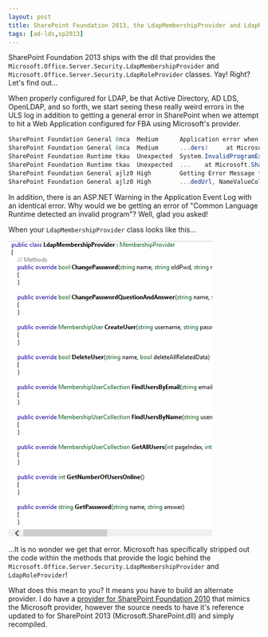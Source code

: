 ```yaml
---
layout: post
title: SharePoint Foundation 2013, the LdapMembershipProvider and LdapRoleProvider Class
tags: [ad-lds,sp2013]
---
```


SharePoint Foundation 2013 ships with the dll that provides the `Microsoft.Office.Server.Security.LdapMembershipProvider` and `Microsoft.Office.Server.Security.LdapRoleProvider` classes.  Yay! Right?  Let's find out...

When properly configured for LDAP, be that Active Directory, AD LDS, OpenLDAP, and so forth, we start seeing these really weird errors in the ULS log in addition to getting a general error in SharePoint when we attempt to hit a Web Application configured for FBA using Microsoft's provider.

```csharp
SharePoint Foundation General 8nca	Medium  	Application error when access /, Error=Common Language Runtime detected an invalid program.   at Microsoft.Office.Server.Security.LdapMembershipProvider.get_Name()     at System.Configuration.Provider.ProviderCollection.Add(ProviderBase provider)     at System.Web.Configuration.ProvidersHelper.InstantiateProviders(ProviderSettingsCollection configProviders, ProviderCollection providers, Type providerType)     at System.Web.Security.Membership.InitializeSettings(Boolean initializeGeneralSettings, RuntimeConfig appConfig, MembershipSection settings)     at System.Web.Security.Membership.Initialize()     at System.Web.Security.Membership.get_Provider()     at Microsoft.SharePoint.ApplicationRuntime.SPHeaderManager.AddIsapiHeaders(HttpContext context, String encodedUrl, NameValueCollection hea...	786e149c-2433-409e-efe3-4cbff17c1f9f
SharePoint Foundation General 8nca	Medium  	...ders)     at Microsoft.SharePoint.ApplicationRuntime.SPRequestModule.PreRequestExecuteAppHandler(Object oSender, EventArgs ea)     at System.Web.HttpApplication.SyncEventExecutionStep.System.Web.HttpApplication.IExecutionStep.Execute()     at System.Web.HttpApplication.ExecuteStep(IExecutionStep step, Boolean& completedSynchronously)	786e149c-2433-409e-efe3-4cbff17c1f9f
SharePoint Foundation Runtime tkau	Unexpected	System.InvalidProgramException: Common Language Runtime detected an invalid program.    at Microsoft.Office.Server.Security.LdapMembershipProvider.get_Name()     at System.Configuration.Provider.ProviderCollection.Add(ProviderBase provider)     at System.Web.Configuration.ProvidersHelper.InstantiateProviders(ProviderSettingsCollection configProviders, ProviderCollection providers, Type providerType)     at System.Web.Security.Membership.InitializeSettings(Boolean initializeGeneralSettings, RuntimeConfig appConfig, MembershipSection settings)     at System.Web.Security.Membership.Initialize()     at System.Web.Security.Membership.get_Provider()     at Microsoft.SharePoint.ApplicationRuntime.SPHeaderManager.AddIsapiHeaders(HttpContext context, String encodedUrl, NameValueCollection headers) ...	786e149c-2433-409e-efe3-4cbff17c1f9f
SharePoint Foundation Runtime tkau	Unexpected	...    at Microsoft.SharePoint.ApplicationRuntime.SPRequestModule.PreRequestExecuteAppHandler(Object oSender, EventArgs ea)     at System.Web.HttpApplication.SyncEventExecutionStep.System.Web.HttpApplication.IExecutionStep.Execute()     at System.Web.HttpApplication.ExecuteStep(IExecutionStep step, Boolean& completedSynchronously)	786e149c-2433-409e-efe3-4cbff17c1f9f
SharePoint Foundation General ajlz0	High    	Getting Error Message for Exception System.InvalidProgramException: Common Language Runtime detected an invalid program.     at Microsoft.Office.Server.Security.LdapMembershipProvider.get_Name()     at System.Configuration.Provider.ProviderCollection.Add(ProviderBase provider)     at System.Web.Configuration.ProvidersHelper.InstantiateProviders(ProviderSettingsCollection configProviders, ProviderCollection providers, Type providerType)     at System.Web.Security.Membership.InitializeSettings(Boolean initializeGeneralSettings, RuntimeConfig appConfig, MembershipSection settings)     at System.Web.Security.Membership.Initialize()     at System.Web.Security.Membership.get_Provider()     at Microsoft.SharePoint.ApplicationRuntime.SPHeaderManager.AddIsapiHeaders(HttpContext context, String enco...	786e149c-2433-409e-efe3-4cbff17c1f9f
SharePoint Foundation General ajlz0	High    	...dedUrl, NameValueCollection headers)     at Microsoft.SharePoint.ApplicationRuntime.SPRequestModule.PreRequestExecuteAppHandler(Object oSender, EventArgs ea)     at System.Web.HttpApplication.SyncEventExecutionStep.System.Web.HttpApplication.IExecutionStep.Execute()     at System.Web.HttpApplication.ExecuteStep(IExecutionStep step, Boolean& completedSynchronously)	786e149c-2433-409e-efe3-4cbff17c1f9f
```

In addition, there is an ASP.NET Warning in the Application Event Log with an identical error.  Why would we be getting an error of "Common Language Runtime detected an invalid program"?  Well, glad you asked!

When your `LdapMembershipProvider` class looks like this...

![FoundationLdapProvider](/assets/images/2013/04/FoundationLdapProvider.png)

...It is no wonder we get that error.  Microsoft has specifically stripped out the code within the methods that provide the logic behind the `Microsoft.Office.Server.Security.LdapMembershipProvider` and `LdapRoleProvider`!

What does this mean to you?  It means you have to build an alternate provider.  I do have a [provider for SharePoint Foundation 2010](http://sharepointadlds.codeplex.com/releases) that mimics the Microsoft provider, however the source needs to have it's reference updated to for SharePoint 2013 (Microsoft.SharePoint.dll) and simply recompiled.